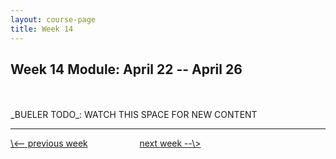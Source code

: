 ```yaml
---
layout: course-page
title: Week 14
---
```


## Week 14 Module: April 22 -- April 26

<br>
<br>
_BUELER TODO_: WATCH THIS SPACE FOR NEW CONTENT

<br>
<hr>
<a align="left" href="week13">\<-- previous week</a>  &nbsp; &nbsp; &nbsp; &nbsp; &nbsp; &nbsp; &nbsp; &nbsp; &nbsp; &nbsp; <a align="right" href="week15">next week --\></a>
